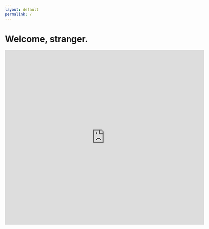 ```yaml
---
layout: default
permalink: /
---
```

<div class="section-primary">
  <div class="page-header">
    <h1 class="page-header__title">Welcome, stranger.</h1>
  </div>
  <div class="video-container"><iframe class="box" src="https://player.vimeo.com/video/611399691" width="640" height="564" frameborder="0" allow="autoplay; fullscreen" allowfullscreen></iframe></div>
</div>